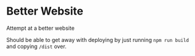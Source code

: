 # Better Website

Attempt at a better website

Should be able to get away with deploying by just running `npm run build` and
copying `/dist` over.
